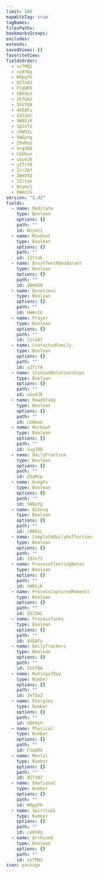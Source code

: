 ```yaml
---
limit: 100
mapWithTag: true
tagNames: 
filesPaths: 
bookmarksGroups: 
excludes: 
extends: 
savedViews: []
favoriteView: 
fieldsOrder:
  - xzTMQ2
  - ce8YDq
  - W9pgYh
  - QSTsNJ
  - F1qQRX
  - UBh9yV
  - 2kTGmZ
  - 5SVfQA
  - 4XEAFu
  - ZdJZmC
  - XW8SjK
  - 1QJxf2
  - c8W91L
  - 5WEpYg
  - Z9aMzp
  - Svg3D8
  - LbUbuo
  - uGu4JE
  - yZfcYA
  - 2zr2Af
  - ZWeOSQ
  - 1Ittak
  - Nzymz1
  - HWmcCG
version: "2.42"
fields:
  - name: Meditate
    type: Boolean
    options: {}
    path: ""
    id: Nzymz1
  - name: Mindset
    type: Boolean
    options: {}
    path: ""
    id: 1Ittak
  - name: BrushTeethDeodarant
    type: Boolean
    options: {}
    path: ""
    id: ZWeOSQ
  - name: Devotions
    type: Boolean
    options: {}
    path: ""
    id: HWmcCG
  - name: Prayer
    type: Boolean
    options: {}
    path: ""
    id: 2zr2Af
  - name: ContactedFamily
    type: Boolean
    options: {}
    path: ""
    id: yZfcYA
  - name: StudiedRelationships
    type: Boolean
    options: {}
    path: ""
    id: uGu4JE
  - name: ReadStudy
    type: Boolean
    options: {}
    path: ""
    id: LbUbuo
  - name: Workout
    type: Boolean
    options: {}
    path: ""
    id: Svg3D8
  - name: DailyPractice
    type: Boolean
    options: {}
    path: ""
    id: Z9aMzp
  - name: KungFu
    type: Boolean
    options: {}
    path: ""
    id: 5WEpYg
  - name: QiGong
    type: Boolean
    options: {}
    path: ""
    id: c8W91L
  - name: CompleteDailyReflection
    type: Boolean
    options: {}
    path: ""
    id: 1QJxf2
  - name: ProcessFleetingNotes
    type: Boolean
    options: {}
    path: ""
    id: XW8SjK
  - name: ProcessCapturedMoments
    type: Boolean
    options: {}
    path: ""
    id: ZdJZmC
  - name: ProcessTasks
    type: Boolean
    options: {}
    path: ""
    id: 4XEAFu
  - name: DailyTrackers
    type: Boolean
    options: {}
    path: ""
    id: 5SVfQA
  - name: RatingofDay
    type: Number
    options: {}
    path: ""
    id: 2kTGmZ
  - name: Energies
    type: Number
    options: {}
    path: ""
    id: UBh9yV
  - name: Physical
    type: Number
    options: {}
    path: ""
    id: F1qQRX
  - name: Mental
    type: Number
    options: {}
    path: ""
    id: QSTsNJ
  - name: Emotional
    type: Number
    options: {}
    path: ""
    id: W9pgYh
  - name: Spiritual
    type: Number
    options: {}
    path: ""
    id: ce8YDq
  - name: Archived
    type: Boolean
    options: {}
    path: ""
    id: xzTMQ2
icon: package
---
```


